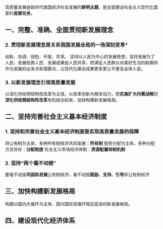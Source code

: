 高质量发展是新时代我国经济社会发展的**鲜明主题**，是全面建设社会主义现代化国家的**首要任务**。
## 一、完整、准确、全面贯彻新发展理念
### 2. 贯彻新发展理念是关系我国发展全局的一场深刻变革*
创新、协调、绿色、开放、共享。
坚持以人民为中心的发展思想，坚持发展为了人民、发展依靠人民、发展成果由人民共享，把满足人民群众对美好生活的新期待作为发展的出发点和落脚点，让现代化建设成果更多更公平惠及全体人民。
### 3. 以新发展理念引领高质量发展
以深化供给侧结构性改革为主线，以改革创新为根本动力，把**实施扩大内需战略**同**深化供给侧结构性改革**有机结合起来，加快构建新发展格局。
## 二、坚持完善社会主义基本经济制度
### 1. 坚持和完善社会主义基本经济制度是实现高质量发展的保障
将公有制为主体、多种所有制经济共同发展：**所有制**
按劳分配为主体，多种分配方式并存：**分配制度**
社会主义市场经济体制：**资源配置体制机制**
### 2. 坚持“两个毫不动摇”
要毫不动摇**巩固和发展**公有制经济，毫不动摇**鼓励、支持、引导**非公有制经济
## 三、加快构建新发展格局
构建以国内大循环为主体、国内国际双循环相互促进的新发展格局。
## 四、建设现代化经济体系
